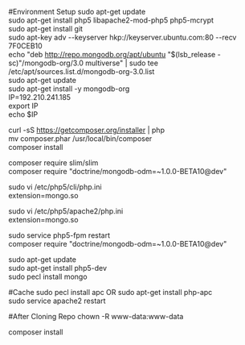 #Environment Setup
sudo apt-get update  
sudo apt-get install php5 libapache2-mod-php5 php5-mcrypt  
sudo apt-get install git  
sudo apt-key adv --keyserver hkp://keyserver.ubuntu.com:80 --recv 7F0CEB10  
echo "deb http://repo.mongodb.org/apt/ubuntu "$(lsb_release -sc)"/mongodb-org/3.0 multiverse" | sudo tee /etc/apt/sources.list.d/mongodb-org-3.0.list   
sudo apt-get update  
sudo apt-get install -y mongodb-org  
IP=192.210.241.185  
export IP  
echo $IP  

curl -sS https://getcomposer.org/installer | php  
mv composer.phar /usr/local/bin/composer  
composer install  

composer require slim/slim  
composer require "doctrine/mongodb-odm=~1.0.0-BETA10@dev"  

sudo vi /etc/php5/cli/php.ini  
    extension=mongo.so  

sudo vi /etc/php5/apache2/php.ini  
    extension=mongo.so  

sudo service php5-fpm restart  
composer require "doctrine/mongodb-odm=~1.0.0-BETA10@dev"  


sudo apt-get update  
sudo apt-get install php5-dev  
sudo pecl install mongo  

#Cache
sudo pecl install apc OR sudo apt-get install php-apc  
sudo service apache2 restart  

#After Cloning Repo
chown -R www-data:www-data  

composer install  
